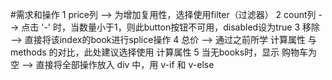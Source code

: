 #需求和操作
1 price列  --> 为增加复用性，选择使用filter（过滤器）
2 count列 --> 点击 '-' 时，当数量小于1，则此button按钮不可用，disabled设为true
3 移除 --> 直接将该index的book进行splice操作
4 总价 --> 通过之前所学 计算属性 与 methods 的对比，此处建议选择使用 计算属性
5 当无books时，显示 购物车为空 --> 直接将全部操作放入 div 中，用 v-if  和 v-else

